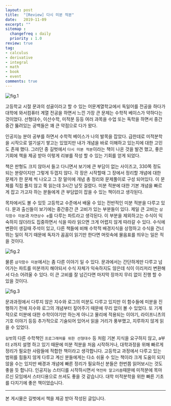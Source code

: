 ```yaml
---
layout: post
title:  "[Review] 다시 미분 적분"
date:   2019-11-09
excerpt: ""
sitemap :
  changefreq : daily
  priority : 1.0
review: true
tag:
- calculus
- derivative
- integral 
- math
- book
- event
comments: true
---
```


![fig.1](https://sihan-son.github.io/public/book/gilbut/again-cal/1.jpg)  


고등학교 시절 문과의 성골이라고 할 수 있는 어문계열학교에서 독일어를 전공을 하다가  대학에 와서컴퓨터 계열 전공을 하면서 느낀 가장 큰 문제는 수학적 베이스가 약하다는 것이었다. 선형대수, 이산수학, 미적분 등등 여러 과목을 수업 또는 독학을 하면서 중간 중간 뚫려있는 공백들은 꽤 큰 약점으로 다가 왔다.  

인공지능 분야 공부를 하면서 수학적 베이스가 나의 발목을 잡았다. 급한데로 미적분학을 시작으로 얼기설기 쌓고는 있었지만 내가 개념을 바로 이해하고 있는지에 대한 고민도 존재 했다. 그러던 중 길벗에서 `다시 미분 적분`이라는 책이 나온 것을 발견 했고, 좋은 기회에 책을 제공 받아 이렇게 리뷰를 작성 할 수 있는 기회를 얻게 되었다. 

책은 판형도 크지 않아서 들고 다니면서 보기에 큰 부담이 없는 사이즈고, 330쪽 정도 되는 분량이지만 그렇게 두껍지 않다. 각 장은 시작할때 그 장에서 정리할 개념에 대한 문제가 한 문제 씩 나오고 그 장 말미에 개념 총 정리와 문제풀이로 구성 되어있다. 이 문제를 직접 풀지 않고 쭉 읽는데 3시간 남짓 걸렸다. 미분 적분에 대한 기본 개념을 빠르게 잡고 가고자 하는 분들에게 큰 부담없이 잡을 수 있는 책이라고 생각된다. 

목차에서도 볼 수 있듯 고등학교 수준에서 배울 수 있는 전반적인 미분 적분을 다루고 있다. 문과 출신들이 보기에는 중간중간 큰 고비가 있는 부분들이 있다. 제일 큰 고비는 `삼각함수 미분`과 `자연상수 e`를 다루는 파트라고 생각된다. 이 부분을 제외하고는 수식이 익숙하지 않더라도 집중하면서 식을 따라 읽으면  크게 어렵지 않게 따라갈 수 있다. 수식에 변환이 생길때 주석이 있고, 다른 책들에 비해 수학적 배경지식을 상정하고 수식을 건너뛰는 일이 적기 때문에 독자가 꼼꼼이 읽기만 한다면 머릿속에 물음표를 띄우는 일은 적을 것이다.  

![fig.2](https://sihan-son.github.io/public/book/gilbut/again-cal/2.jpg)  

물론 `삼각함수 미분`에서는 좀 다른 이야기 일 수 있다. 문과에서는 간단하게만 다루고 넘어가는 파트를 미분까지 해야되서 수식 자체가 익숙하지도 않은데 식이 이리저리 변환해서 다소 어려울 수 있다. 이 큰 고비를 잘 넘긴다면 마지막 장까지 무리 없이 진행 할 수 있을 것이다.  

![fig.3](https://sihan-son.github.io/public/book/gilbut/again-cal/3.jpg)

문과과정에서 다루지 않은 지수와 로그의 미분도 다루고 있지만 이 함수들에 미분을 진행하기 전에 지수와 로그의 개념부터 짚어주기 때문에 무리 없이 볼 수 있었다. 또 기계적으로 미분에 대한 수학이야기만 하는게 아니고 물리에 적용되는 이야기, 라이프니츠의 기호 이야기 등등 추가적으로 기술되어 있어서 읽을 거리가 풍부했고, 지루하지 않게 읽을 수 있었다.   

`길벗`의 다른 수학책인 `프로그래머를 위한 선형대수` 등 처럼 기본 지식을 요구하지 않고, a부터 z까지 설명 하고 있기 때문에 미분 적분을 처음 시작하거나, 대학과정을 위해 빠르게 정리가 필요한 사람들에 적합한 책이라고 생각합니다. 고등학교 과정에서 다루고 있는 범위를 힘들지 않게 다루고 계신 분들에게는 다소 쉬울 수 있는 책이라 크게 도움이 되지 않을 수는 있지만 배경과 개념에 빠른 정리가 필요하신 분들은 한번쯤  읽어보시는 것도 좋을 듯 합니다. 인공지능 스터디를 시작하시면서 `역전파 알고리즘`때문에 미적분에 목마르신 모임에서 스터디용으로 쓰셔도 좋을 것 같습니다. 대학 미적분학을 위한 빠른 기초를 다지기에 좋은 책이었습니다. 

---

본 게시물은 길벗에서 책을 제공 받아 작성된 글입니다.